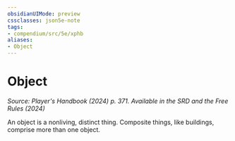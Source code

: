 ```yaml
---
obsidianUIMode: preview
cssclasses: json5e-note
tags:
- compendium/src/5e/xphb
aliases:
- Object
---
```

# Object
*Source: Player's Handbook (2024) p. 371. Available in the <span title='Systems Reference Document (5.2)'>SRD</span> and the Free Rules (2024)* 

An object is a nonliving, distinct thing. Composite things, like buildings, comprise more than one object.